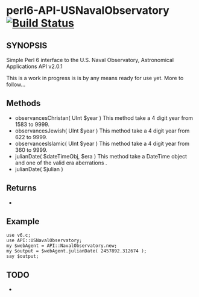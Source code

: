 # perl6-API-USNavalObservatory [![Build Status](https://travis-ci.org/cbk/API-USNavalObservatory.svg?branch=master)](https://travis-ci.org/cbk/API-USNavalObservatory)


## SYNOPSIS
Simple Perl 6 interface to the U.S. Naval Observatory, Astronomical Applications API v2.0.1

This is a work in progress is is by any means ready for use yet.  More to follow...

## Methods
* observancesChristan( UInt $year )
This method take a 4 digit year from 1583 to 9999.
* observancesJewish( UInt $year )
This method take a 4 digit year from 622 to 9999.
* observancesIslamic( UInt $year )
This method take a 4 digit year from 360 to 9999.
* julianDate( $dateTimeObj, $era )
This method take a DateTime object and one of the valid era aberrations .
* julianDate( $julian )

## Returns
 *

## Example
```
use v6.c;
use API::USNavalObservatory;
my $webAgent = API::NavalObservatory.new;
my $output = $webAgent.julianDate( 2457892.312674 );
say $output;
```

## TODO
 *
